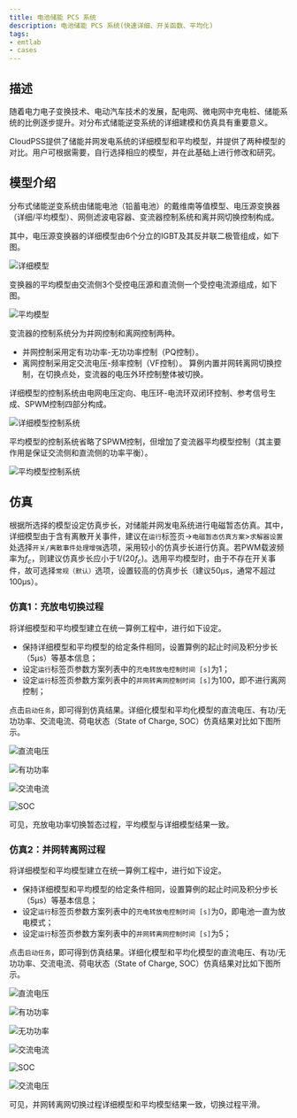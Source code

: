 ```yaml
---
title: 电池储能 PCS 系统
description: 电池储能 PCS 系统(快速详细、开关函数、平均化)
tags:
- emtlab
- cases
---
```



## 描述
随着电力电子变换技术、电动汽车技术的发展，配电网、微电网中充电桩、储能系统的比例逐步提升。对分布式储能逆变系统的详细建模和仿真具有重要意义。

CloudPSS提供了储能并网发电系统的详细模型和平均模型，并提供了两种模型的对比。用户可根据需要，自行选择相应的模型，并在此基础上进行修改和研究。

## 模型介绍

分布式储能逆变系统由储能电池（铅蓄电池）的戴维南等值模型、电压源变换器（详细/平均模型）、网侧滤波电容器、变流器控制系统和离并网切换控制构成。

其中，电压源变换器的详细模型由6个分立的IGBT及其反并联二极管组成，如下图。

![详细模型](./details.png "详细模型")



变换器的平均模型由交流侧3个受控电压源和直流侧一个受控电流源组成，如下图。

![平均模型](./average.png "平均模型")

变流器的控制系统分为并网控制和离网控制两种。
* 并网控制采用定有功功率-无功功率控制（PQ控制）。
* 离网控制采用定交流电压-频率控制（VF控制）。
算例内置并网转离网切换控制，在切换点处，变流器的电压外环控制整体被切换。

详细模型的控制系统由电网电压定向、电压环-电流环双闭环控制、参考信号生成、SPWM控制四部分构成。

![详细模型控制系统](./details-control.png "详细模型控制系统")

平均模型的控制系统省略了SPWM控制，但增加了变流器平均模型控制（其主要作用是保证交流侧和直流侧的功率平衡）。

![平均模型控制系统](./average-control.png "平均模型控制系统")

## 仿真

根据所选择的模型设定仿真步长，对储能并网发电系统进行电磁暂态仿真。其中，详细模型由于含有离散开关事件，建议在`运行`标签页->`电磁暂态仿真方案`>`求解器设置`处选择`开关/离散事件处理增强`选项，采用较小的仿真步长进行仿真。若PWM载波频率为$f_c$，则建议仿真步长应小于$1/({20f_c})$。选用平均模型时，由于不存在开关事件，故可选择`常规（默认）`选项，设置较高的仿真步长（建议50μs，通常不超过100μs）。 

### 仿真1：充放电切换过程

将详细模型和平均模型建立在统一算例工程中，进行如下设定。
* 保持详细模型和平均模型的给定条件相同，设置算例的起止时间及积分步长（5μs）等基本信息；
* 设定`运行`标签页参数方案列表中的`充电转放电控制时间 [s]`为1；
* 设定`运行`标签页参数方案列表中的`并网转离网控制时间 [s]`为100，即不进行离网控制；


点击`启动任务`，即可得到仿真结果。详细化模型和平均化模型的直流电压、有功/无功功率、交流电流、荷电状态（State of Charge, SOC）仿真结果对比如下图所示。

![直流电压](./BAT6.png "直流电压")

![有功功率](./BAT7.png "有功功率")

![交流电流](./BAT8.png "交流电流")

![SOC](./BAT9.png "SOC")

可见，充放电功率切换暂态过程，平均模型与详细模型结果一致。

### 仿真2：并网转离网过程

将详细模型和平均模型建立在统一算例工程中，进行如下设定。
* 保持详细模型和平均模型的给定条件相同，设置算例的起止时间及积分步长（5μs）等基本信息；
* 设定`运行`标签页参数方案列表中的`充电转放电控制时间 [s]`为0，即电池一直为放电模式；
* 设定`运行`标签页参数方案列表中的`并网转离网控制时间 [s]`为5；


点击`启动任务`，即可得到仿真结果。详细化模型和平均化模型的直流电压、有功/无功功率、交流电流、荷电状态（State of Charge, SOC）仿真结果对比如下图所示。

![直流电压](./BAT11.png "直流电压")

![有功功率](./BAT12.png "有功功率")

![无功功率](./BAT13.png "无功功率")

![交流电流](./BAT14.png "交流电流")

![SOC](./BAT15.png "SOC")

![交流电压](./BAT16.png "交流电压")

可见，并网转离网切换过程详细模型和平均模型结果一致，切换过程平滑。